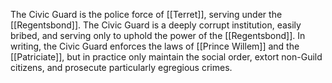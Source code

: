 The Civic Guard is the police force of [[Terret]], serving under the [[Regentsbond]]. The Civic Guard is a deeply corrupt institution, easily bribed, and serving only to uphold the power of the [[Regentsbond]]. In writing, the Civic Guard enforces the laws of [[Prince Willem]] and the [[Patriciate]], but in practice only maintain the social order, extort non-Guild citizens, and prosecute particularly egregious crimes.